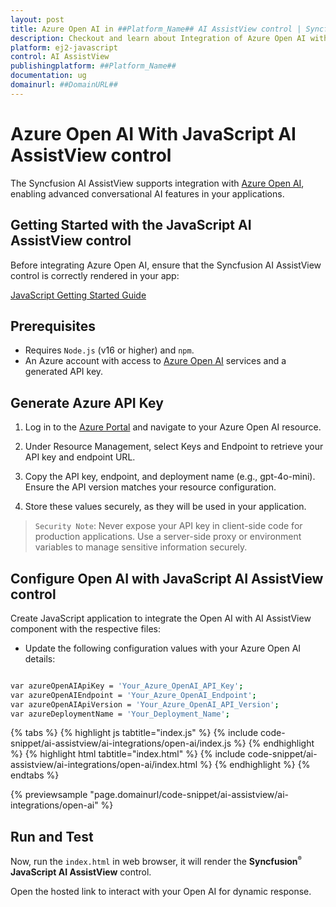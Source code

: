 ```yaml
---
layout: post
title: Azure Open AI in ##Platform_Name## AI AssistView control | Syncfusion
description: Checkout and learn about Integration of Azure Open AI with ##Platform_Name## AI AssistView control of Syncfusion Essential JS 2 and more.
platform: ej2-javascript
control: AI AssistView 
publishingplatform: ##Platform_Name##
documentation: ug
domainurl: ##DomainURL##
---
```


# Azure Open AI With JavaScript AI AssistView control 

The Syncfusion AI AssistView supports integration with [Azure Open AI](https://microsoft.github.io/PartnerResources/skilling/ai-ml-academy/resources/openai), enabling advanced conversational AI features in your applications.

## Getting Started with the JavaScript AI AssistView control

Before integrating Azure Open AI, ensure that the Syncfusion AI AssistView control is correctly rendered in your app:

[JavaScript Getting Started Guide](../getting-started)

## Prerequisites

* Requires `Node.js` (v16 or higher) and `npm`.
* An Azure account with access to [Azure Open AI](https://microsoft.github.io/PartnerResources/skilling/ai-ml-academy/resources/openai) services and a generated API key.

## Generate Azure API Key

1. Log in to the [Azure Portal](https://portal.azure.com/#home) and navigate to your Azure Open AI resource. 

2. Under Resource Management, select Keys and Endpoint to retrieve your API key and endpoint URL.  

3. Copy the API key, endpoint, and deployment name (e.g., gpt-4o-mini). Ensure the API version matches your resource configuration.

4. Store these values securely, as they will be used in your application.

> `Security Note`: Never expose your API key in client-side code for production applications. Use a server-side proxy or environment variables to manage sensitive information securely.

##  Configure Open AI with JavaScript AI AssistView control

Create JavaScript application to integrate the Open AI with AI AssistView component with the respective files:

* Update the following configuration values with your Azure Open AI details:

```bash

var azureOpenAIApiKey = 'Your_Azure_OpenAI_API_Key';
var azureOpenAIEndpoint = 'Your_Azure_OpenAI_Endpoint';
var azureOpenAIApiVersion = 'Your_Azure_OpenAI_API_Version';
var azureDeploymentName = 'Your_Deployment_Name';

```

{% tabs %}
{% highlight js tabtitle="index.js" %}
{% include code-snippet/ai-assistview/ai-integrations/open-ai/index.js %}
{% endhighlight %}
{% highlight html tabtitle="index.html" %}
{% include code-snippet/ai-assistview/ai-integrations/open-ai/index.html %}
{% endhighlight %}
{% endtabs %}

{% previewsample "page.domainurl/code-snippet/ai-assistview/ai-integrations/open-ai" %}


## Run and Test 

Now, run the `index.html` in web browser, it will render the **Syncfusion<sup style="font-size:70%">&reg;</sup> JavaScript AI AssistView** control.

Open the hosted link to interact with your Open AI for dynamic response.
